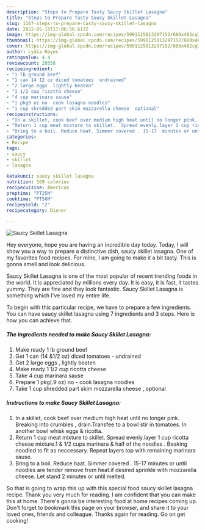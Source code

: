 ```yaml
---
description: "Steps to Prepare Tasty Saucy Skillet Lasagna"
title: "Steps to Prepare Tasty Saucy Skillet Lasagna"
slug: 1167-steps-to-prepare-tasty-saucy-skillet-lasagna
date: 2022-05-15T17:06:58.617Z
image: https://img-global.cpcdn.com/recipes/5991125813297152/680x482cq70/saucy-skillet-lasagna-recipe-main-photo.jpg
thumbnail: https://img-global.cpcdn.com/recipes/5991125813297152/680x482cq70/saucy-skillet-lasagna-recipe-main-photo.jpg
cover: https://img-global.cpcdn.com/recipes/5991125813297152/680x482cq70/saucy-skillet-lasagna-recipe-main-photo.jpg
author: Lydia Hayes
ratingvalue: 4.4
reviewcount: 20558
recipeingredient:
- "1 lb ground beef"
- "1 can 14 12 oz diced tomatoes  undrained"
- "2 large eggs  lightly beaten"
- "1 1/2 cup ricotta cheese"
- "4 cup marinara sause"
- "1 pkg9 oz no  cook lasagna noodles"
- "1 cup shredded part skim mozzarella cheese  optional"
recipeinstructions:
- "In a skillet, cook beef over medium high heat until no longer pink. Breaking into crumbles , drain.Transfee to a bowl stir in tomatoes. In another bowl whisk eggs &amp; ricotta."
- "Return 1 cup meat mixture to skillet.  Spread evenly.layer 1 cup ricotta cheese mixture.1 &amp; 1/2 cups marinara &amp; half of the noodles . Beaking noodled to fit as neccessary. Repeat layers top with remaining marinara sause."
- "Bring to a boil. Reduce haat. Simmer covered . 15-17  minutes or until noodles are tender remove from heat.if desired sprinkle with mozzarella cheese.  Let stand 2 minutes or until melted."
categories:
- Recipe
tags:
- saucy
- skillet
- lasagna

katakunci: saucy skillet lasagna 
nutrition: 169 calories
recipecuisine: American
preptime: "PT25M"
cooktime: "PT56M"
recipeyield: "2"
recipecategory: Dinner

---
```



![Saucy Skillet Lasagna](https://img-global.cpcdn.com/recipes/5991125813297152/680x482cq70/saucy-skillet-lasagna-recipe-main-photo.jpg)

Hey everyone, hope you are having an incredible day today. Today, I will show you a way to prepare a distinctive dish, saucy skillet lasagna. One of my favorites food recipes. For mine, I am going to make it a bit tasty. This is gonna smell and look delicious.



Saucy Skillet Lasagna is one of the most popular of recent trending foods in the world. It is appreciated by millions every day. It is easy, it is fast, it tastes yummy. They are fine and they look fantastic. Saucy Skillet Lasagna is something which I've loved my entire life.


To begin with this particular recipe, we have to prepare a few ingredients. You can have saucy skillet lasagna using 7 ingredients and 3 steps. Here is how you can achieve that.

<!--inarticleads1-->

##### The ingredients needed to make Saucy Skillet Lasagna:

1. Make ready 1 lb ground beef
1. Get 1 can (14 &amp;1/2 oz) diced tomatoes - undrained
1. Get 2 large eggs , lightly beaten
1. Make ready 1 1/2 cup ricotta cheese
1. Take 4 cup marinara sause
1. Prepare 1 pkg(.9 oz) no - cook lasagna noodles
1. Take 1 cup shredded part skim mozzarella cheese , optional




<!--inarticleads2-->

##### Instructions to make Saucy Skillet Lasagna:

1. In a skillet, cook beef over medium high heat until no longer pink. Breaking into crumbles , drain.Transfee to a bowl stir in tomatoes. In another bowl whisk eggs &amp; ricotta.
1. Return 1 cup meat mixture to skillet.  Spread evenly.layer 1 cup ricotta cheese mixture.1 &amp; 1/2 cups marinara &amp; half of the noodles . Beaking noodled to fit as neccessary. Repeat layers top with remaining marinara sause.
1. Bring to a boil. Reduce haat. Simmer covered . 15-17  minutes or until noodles are tender remove from heat.if desired sprinkle with mozzarella cheese.  Let stand 2 minutes or until melted.




So that is going to wrap this up with this special food saucy skillet lasagna recipe. Thank you very much for reading. I am confident that you can make this at home. There's gonna be interesting food at home recipes coming up. Don't forget to bookmark this page on your browser, and share it to your loved ones, friends and colleague. Thanks again for reading. Go on get cooking!
